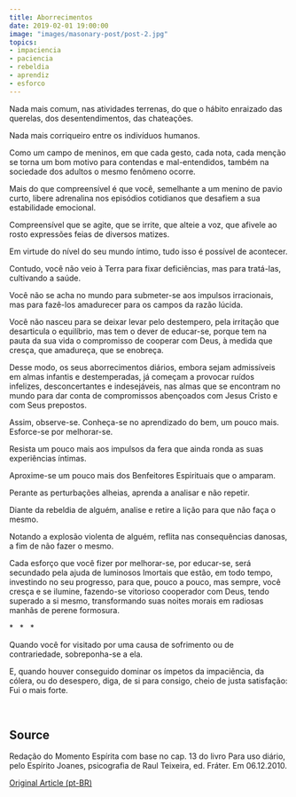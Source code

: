 ```yaml
---
title: Aborrecimentos
date: 2019-02-01 19:00:00
image: "images/masonary-post/post-2.jpg"
topics: 
- impaciencia
- paciencia
- rebeldia
- aprendiz
- esforco
---
```


Nada mais comum, nas atividades terrenas, do que o hábito enraizado das
querelas, dos desentendimentos, das chateações.

Nada mais corriqueiro entre os indivíduos humanos.

Como um campo de meninos, em que cada gesto, cada nota, cada menção se torna um
bom motivo para contendas e mal-entendidos, também na sociedade dos adultos o
mesmo fenômeno ocorre.

Mais do que compreensível é que você, semelhante a um menino de pavio curto,
libere adrenalina nos episódios cotidianos que desafiem a sua estabilidade
emocional.

Compreensível que se agite, que se irrite, que alteie a voz, que afivele ao
rosto expressões feias de diversos matizes.

Em virtude do nível do seu mundo íntimo, tudo isso é possível de acontecer.

Contudo, você não veio à Terra para fixar deficiências, mas para tratá-las,
cultivando a saúde.

Você não se acha no mundo para submeter-se aos impulsos irracionais, mas para
fazê-los amadurecer para os campos da razão lúcida.

Você não nasceu para se deixar levar pelo destempero, pela irritação que
desarticula o equilíbrio, mas tem o dever de educar-se, porque tem na pauta da
sua vida o compromisso de cooperar com Deus, à medida que cresça, que
amadureça, que se enobreça.

Desse modo, os seus aborrecimentos diários, embora sejam admissíveis em almas
infantis e destemperadas, já começam a provocar ruídos infelizes,
desconcertantes e indesejáveis, nas almas que se encontram no mundo para dar
conta de compromissos abençoados com Jesus Cristo e com Seus prepostos.

Assim, observe-se. Conheça-se no aprendizado do bem, um pouco mais. Esforce-se
por melhorar-se.

Resista um pouco mais aos impulsos da fera que ainda ronda as suas experiências
íntimas.

Aproxime-se um pouco mais dos Benfeitores Espirituais que o amparam.

Perante as perturbações alheias, aprenda a analisar e não repetir.

Diante da rebeldia de alguém, analise e retire a lição para que não faça o
mesmo.

Notando a explosão violenta de alguém, reflita nas consequências danosas, a fim
de não fazer o mesmo.

Cada esforço que você fizer por melhorar-se, por educar-se, será secundado pela
ajuda de luminosos Imortais que estão, em todo tempo, investindo no seu
progresso, para que, pouco a pouco, mas sempre, você cresça e se ilumine,
fazendo-se vitorioso cooperador com Deus, tendo superado a si mesmo,
transformando suas noites morais em radiosas manhãs de perene formosura.

*   *   *

Quando você for visitado por uma causa de sofrimento ou de contrariedade,
sobreponha-se a ela.

E, quando houver conseguido dominar os ímpetos da impaciência, da cólera, ou do
desespero, diga, de si para consigo, cheio de justa satisfação: Fui o mais
forte.

 

## Source
Redação do Momento Espírita com base no cap. 13 do livro
Para uso diário, pelo Espírito Joanes, psicografia de Raul Teixeira,
ed. Fráter.
Em 06.12.2010.



[Original Article (pt-BR)](http://momento.com.br/pt/ler_texto.php?id=57)
